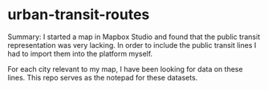 # urban-transit-routes

Summary: I started a map in Mapbox Studio and found that the public transit representation was very lacking.
In order to include the public transit lines I had to import them into the platform myself.

For each city relevant to my map, I have been looking for data on these lines.
This repo serves as the notepad for these datasets.
